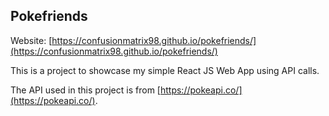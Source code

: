 ## Pokefriends

Website: [https://confusionmatrix98.github.io/pokefriends/](https://confusionmatrix98.github.io/pokefriends/)

This is a project to showcase my simple React JS Web App using API calls.

The API used in this project is from [https://pokeapi.co/](https://pokeapi.co/).
